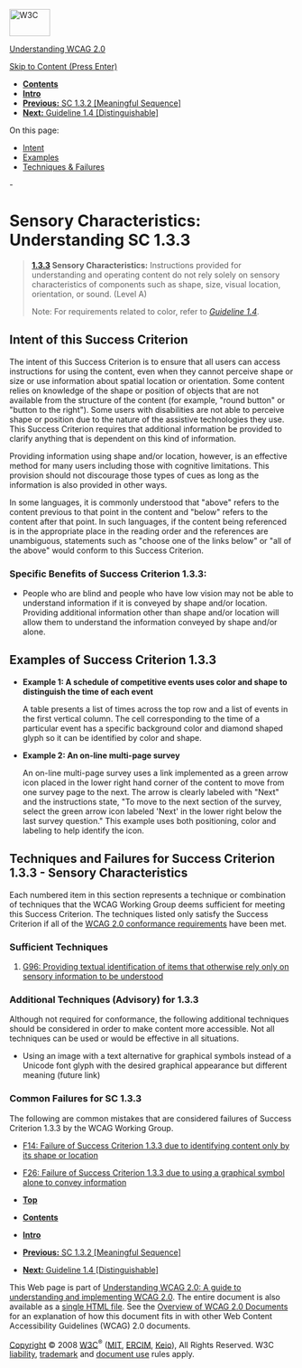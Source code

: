 [<img src="http://www.w3.org/Icons/w3c_home" alt="W3C" width="72" height="48" />](http://www.w3.org/)

[Understanding WCAG 2.0](http://www.w3.org/TR/2008/WD-UNDERSTANDING-WCAG20-20081103/)

[Skip to Content (Press Enter)](#maincontent)

<span id="top"></span>

-   **[Contents](http://www.w3.org/TR/2008/WD-UNDERSTANDING-WCAG20-20081103/#contents "Table of Contents")**
-   **[Intro](intro.html "Introduction to Understanding WCAG 2.0")**
-   [**Previous:** SC 1.3.2 \[Meaningful Sequence\]](content-structure-separation-sequence.html "Understanding SC  1.3.2 [Meaningful Sequence]")
-   [**Next:** Guideline 1.4 \[Distinguishable\]](visual-audio-contrast.html "Understanding Guideline  1.4 [Distinguishable]")

On this page:

-   [Intent](#content-structure-separation-understanding-intent-head)
-   [Examples](#content-structure-separation-understanding-examples-head)
-   [Techniques & Failures](#content-structure-separation-understanding-techniques-head)

<span id="maincontent">-</span>

<span id="content-structure-separation-understanding"></span> **Sensory Characteristics**<span class="screenreader">:</span> Understanding SC 1.3.3
===================================================================================================================================================

> **[1.3.3](http://www.w3.org/TR/2008/PR-WCAG20-20081103/#content-structure-separation-understanding) Sensory Characteristics:** Instructions provided for understanding and operating content do not rely solely on sensory characteristics of components such as shape, size, visual location, orientation, or sound. (Level A)
>
> Note: For requirements related to color, refer to *[Guideline 1.4](visual-audio-contrast.html)*.

Intent of this Success Criterion
--------------------------------

The intent of this Success Criterion is to ensure that all users can access instructions for using the content, even when they cannot perceive shape or size or use information about spatial location or orientation. Some content relies on knowledge of the shape or position of objects that are not available from the structure of the content (for example, "round button" or "button to the right"). Some users with disabilities are not able to perceive shape or position due to the nature of the assistive technologies they use. This Success Criterion requires that additional information be provided to clarify anything that is dependent on this kind of information.

Providing information using shape and/or location, however, is an effective method for many users including those with cognitive limitations. This provision should not discourage those types of cues as long as the information is also provided in other ways.

In some languages, it is commonly understood that "above" refers to the content previous to that point in the content and "below" refers to the content after that point. In such languages, if the content being referenced is in the appropriate place in the reading order and the references are unambiguous, statements such as "choose one of the links below" or "all of the above" would conform to this Success Criterion.

### Specific Benefits of Success Criterion 1.3.3:

-   People who are blind and people who have low vision may not be able to understand information if it is conveyed by shape and/or location. Providing additional information other than shape and/or location will allow them to understand the information conveyed by shape and/or alone.

Examples of Success Criterion 1.3.3
-----------------------------------

-   **Example 1: A schedule of competitive events uses color and shape to distinguish the time of each event**

    A table presents a list of times across the top row and a list of events in the first vertical column. The cell corresponding to the time of a particular event has a specific background color and diamond shaped glyph so it can be identified by color and shape.

-   **Example 2: An on-line multi-page survey**

    An on-line multi-page survey uses a link implemented as a green arrow icon placed in the lower right hand corner of the content to move from one survey page to the next. The arrow is clearly labeled with "Next" and the instructions state, "To move to the next section of the survey, select the green arrow icon labeled 'Next' in the lower right below the last survey question." This example uses both positioning, color and labeling to help identify the icon.

Techniques and Failures for Success Criterion 1.3.3 - Sensory Characteristics
-----------------------------------------------------------------------------

Each numbered item in this section represents a technique or combination of techniques that the WCAG Working Group deems sufficient for meeting this Success Criterion. The techniques listed only satisfy the Success Criterion if all of the [WCAG 2.0 conformance requirements](http://www.w3.org/TR/2008/PR-WCAG20-20081103/#conformance-reqs) have been met.

### Sufficient Techniques

1.  [G96: Providing textual identification of items that otherwise rely only on sensory information to be understood](http://www.w3.org/TR/2008/WD-WCAG20-TECHS-20081103/G96)

### Additional Techniques (Advisory) for 1.3.3

Although not required for conformance, the following additional techniques should be considered in order to make content more accessible. Not all techniques can be used or would be effective in all situations.

-   Using an image with a text alternative for graphical symbols instead of a Unicode font glyph with the desired graphical appearance but different meaning (future link)

### Common Failures for SC 1.3.3

The following are common mistakes that are considered failures of Success Criterion 1.3.3 by the WCAG Working Group.

-   [F14: Failure of Success Criterion 1.3.3 due to identifying content only by its shape or location](http://www.w3.org/TR/2008/WD-WCAG20-TECHS-20081103/F14)

-   [F26: Failure of Success Criterion 1.3.3 due to using a graphical symbol alone to convey information](http://www.w3.org/TR/2008/WD-WCAG20-TECHS-20081103/F26)

-   **[Top](#top)**
-   **[Contents](http://www.w3.org/TR/2008/WD-UNDERSTANDING-WCAG20-20081103/#contents "Table of Contents")**
-   **[Intro](intro.html "Introduction to Understanding WCAG 2.0")**
-   [**Previous:** SC 1.3.2 \[Meaningful Sequence\]](content-structure-separation-sequence.html "Understanding SC  1.3.2 [Meaningful Sequence]")
-   [**Next:** Guideline 1.4 \[Distinguishable\]](visual-audio-contrast.html "Understanding Guideline  1.4 [Distinguishable]")

This Web page is part of [Understanding WCAG 2.0: A guide to understanding and implementing WCAG 2.0](http://www.w3.org/TR/2008/WD-UNDERSTANDING-WCAG20-20081103/). The entire document is also available as a [single HTML file](complete.html). See the [Overview of WCAG 2.0 Documents](http://www.w3.org/WAI/intro/wcag20) for an explanation of how this document fits in with other Web Content Accessibility Guidelines (WCAG) 2.0 documents.

[Copyright](http://www.w3.org/Consortium/Legal/ipr-notice#Copyright) © 2008 [W3C](http://www.w3.org/)<sup>®</sup> ([MIT](http://www.csail.mit.edu/), [ERCIM](http://www.ercim.org/), [Keio](http://www.keio.ac.jp/)), All Rights Reserved. W3C [liability](http://www.w3.org/Consortium/Legal/ipr-notice#Legal_Disclaimer), [trademark](http://www.w3.org/Consortium/Legal/ipr-notice#W3C_Trademarks) and [document use](http://www.w3.org/Consortium/Legal/copyright-documents) rules apply.
